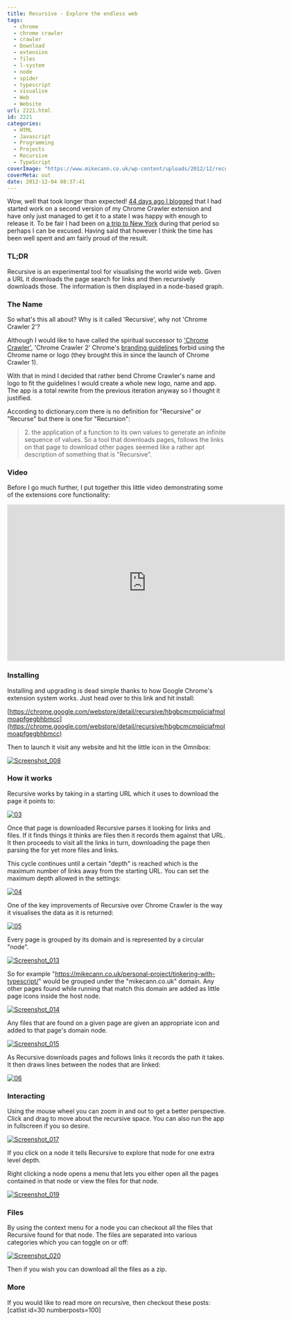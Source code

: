 ```yaml
---
title: Recursive - Explore the endless web
tags:
  - chrome
  - chrome crawler
  - crawler
  - Download
  - extension
  - files
  - l-system
  - node
  - spider
  - typescript
  - visualise
  - Web
  - Website
url: 2221.html
id: 2221
categories:
  - HTML
  - Javascript
  - Programming
  - Projects
  - Recursive
  - TypeScript
coverImage: "https://www.mikecann.co.uk/wp-content/uploads/2012/12/recursive.png"
coverMeta: out
date: 2012-12-04 08:37:41
---
```


Wow, well that took longer than expected! [44 days ago I blogged](https://mikecann.co.uk/personal-project/tinkering-with-typescript/) that I had started work on a second version of my Chrome Crawler extension and have only just managed to get it to a state I was happy with enough to release it. To be fair I had been on [a trip to New York](https://mikecann.co.uk/photos-personal/new-york-new-york/) during that period so perhaps I can be excused. Having said that however I think the time has been well spent and am fairly proud of the result.

<!-- more -->

### TL;DR

Recursive is an experimental tool for visualising the world wide web. Given a URL it downloads the page search for links and then recursively downloads those. The information is then displayed in a node-based graph.

<!--more-->

### The Name

So what's this all about? Why is it called 'Recursive', why not 'Chrome Crawler 2'?

Although I would like to have called the spiritual successor to ['Chrome Crawler'](https://mikecann.co.uk/personal-project/chrome-crawler-a-web-crawler-written-in-javascript/), 'Chrome Crawler 2' Chrome's [branding guidelines](https://developers.google.com/chrome/web-store/branding) forbid using the Chrome name or logo (they brought this in since the launch of Chrome Crawler 1).

With that in mind I decided that rather bend Chrome Crawler's name and logo to fit the guidelines I would create a whole new logo, name and app. The app is a total rewrite from the previous iteration anyway so I thought it justified.

According to dictionary.com there is no definition for "Recursive" or "Recurse" but there is one for "Recursion":

> 2\. the application of a function to its own values to generate an infinite sequence of values.
> So a tool that downloads pages, follows the links on that page to download other pages seemed like a rather apt description of something that is "Recursive".

### Video

Before I go much further, I put together this little video demonstrating some of the extensions core functionality:

<iframe width="640" height="360" src="https://www.youtube.com/embed/oNdpoM5Vhsc" frameborder="0" allowfullscreen></iframe>

### Installing

Installing and upgrading is dead simple thanks to how Google Chrome's extension system works. Just head over to this link and hit install:

[https://chrome.google.com/webstore/detail/recursive/hbgbcmcmpiiciafmolmoapfgegbhbmcc](https://chrome.google.com/webstore/detail/recursive/hbgbcmcmpiiciafmolmoapfgegbhbmcc)

Then to launch it visit any website and hit the little icon in the Omnibox:

[![](https://mikecann.co.uk/wp-content/uploads/2012/12/Screenshot_008.png "Screenshot_008")](https://mikecann.co.uk/wp-content/uploads/2012/12/Screenshot_008.png)

### How it works

Recursive works by taking in a starting URL which it uses to download the page it points to:

[![](https://mikecann.co.uk/wp-content/uploads/2012/12/03.jpg "03")](https://mikecann.co.uk/wp-content/uploads/2012/12/03.jpg)

Once that page is downloaded Recursive parses it looking for links and files. If it finds things it thinks are files then it records them against that URL. It then proceeds to visit all the links in turn, downloading the page then parsing the for yet more files and links.

This cycle continues until a certain "depth" is reached which is the maximum number of links away from the starting URL. You can set the maximum depth allowed in the settings:

[![](https://mikecann.co.uk/wp-content/uploads/2012/12/04.jpg "04")](https://mikecann.co.uk/wp-content/uploads/2012/12/04.jpg)

One of the key improvements of Recursive over Chrome Crawler is the way it visualises the data as it is returned:

[![](https://mikecann.co.uk/wp-content/uploads/2012/12/05.jpg "05")](https://mikecann.co.uk/wp-content/uploads/2012/12/05.jpg)

Every page is grouped by its domain and is represented by a circular "node".

[![](https://mikecann.co.uk/wp-content/uploads/2012/12/Screenshot_013.png "Screenshot_013")](https://mikecann.co.uk/wp-content/uploads/2012/12/Screenshot_013.png)

So for example "https://mikecann.co.uk/personal-project/tinkering-with-typescript/" would be grouped under the "mikecann.co.uk" domain. Any other pages found while running that match this domain are added as little page icons inside the host node.

[![](https://mikecann.co.uk/wp-content/uploads/2012/12/Screenshot_014.png "Screenshot_014")](https://mikecann.co.uk/wp-content/uploads/2012/12/Screenshot_014.png)

Any files that are found on a given page are given an appropriate icon and added to that page's domain node.

[![](https://mikecann.co.uk/wp-content/uploads/2012/12/Screenshot_015.png "Screenshot_015")](https://mikecann.co.uk/wp-content/uploads/2012/12/Screenshot_015.png)

As Recursive downloads pages and follows links it records the path it takes. It then draws lines between the nodes that are linked:

[![](https://mikecann.co.uk/wp-content/uploads/2012/12/06.jpg "06")](https://mikecann.co.uk/wp-content/uploads/2012/12/06.jpg)

### Interacting

Using the mouse wheel you can zoom in and out to get a better perspective. Click and drag to move about the recursive space. You can also run the app in fullscreen if you so desire.

[![](https://mikecann.co.uk/wp-content/uploads/2012/12/Screenshot_017.png "Screenshot_017")](https://mikecann.co.uk/wp-content/uploads/2012/12/Screenshot_017.png)

If you click on a node it tells Recursive to explore that node for one extra level depth.

Right clicking a node opens a menu that lets you either open all the pages contained in that node or view the files for that node.

[![](https://mikecann.co.uk/wp-content/uploads/2012/12/Screenshot_019.png "Screenshot_019")](https://mikecann.co.uk/wp-content/uploads/2012/12/Screenshot_019.png)

### Files

By using the context menu for a node you can checkout all the files that Recursive found for that node. The files are separated into various categories which you can toggle on or off:

[![](https://mikecann.co.uk/wp-content/uploads/2012/12/Screenshot_020.png "Screenshot_020")](https://mikecann.co.uk/wp-content/uploads/2012/12/Screenshot_020.png)

Then if you wish you can download all the files as a zip.

### More

If you would like to read more on recursive, then checkout these posts:
[catlist id=30 numberposts=100]

